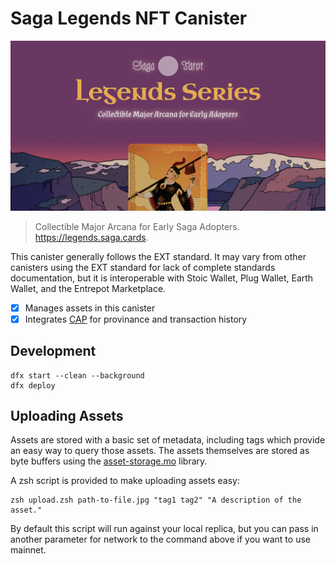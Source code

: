 # Saga Legends NFT Canister

![Preview](preview.png)

>    Collectible Major Arcana for Early Saga Adopters.    
>    https://legends.saga.cards.

This canister generally follows the EXT standard. It may vary from other canisters using the EXT standard for lack of complete standards documentation, but it is interoperable with Stoic Wallet, Plug Wallet, Earth Wallet, and the Entrepot Marketplace.

- [x] Manages assets in this canister
- [x] Integrates [CAP](https://cap.ooo) for provinance and transaction history

## Development

```
dfx start --clean --background
dfx deploy
```

## Uploading Assets

Assets are stored with a basic set of metadata, including tags which provide an easy way to query those assets. The assets themselves are stored as byte buffers using the [asset-storage.mo](https://github.com/aviate-labs/asset-storage.mo) library.

A zsh script is provided to make uploading assets easy:

```
zsh upload.zsh path-to-file.jpg "tag1 tag2" "A description of the asset."
```

By default this script will run against your local replica, but you can pass in another parameter for network to the command above if you want to use mainnet.
